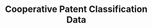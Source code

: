---
layout: default
bigquery: https://console.cloud.google.com/bigquery?p=patents-public-data&d=cpc&page=dataset
citation: '“Cooperative Patent Classification” by the EPO and USPTO, for public use. '
contributors: EPO, USPTO
cost: None
description: Cooperative Patent Classification Data contains the scheme and definitions
  of the Cooperative Patent Classification system for classifying patent documents.
  The CPC is the result of a partnership between the EPO and the USPTO in their joint
  effort to develop a common, internationally compatible classification system for
  technical documents, in particular patent publications, which will be used by both
  offices in the patent granting process
documentation: https://www.cooperativepatentclassification.org/cpcSchemeAndDefinitions
last_edit: 04/13/2022, 03:48:58
location: https://www.cooperativepatentclassification.org/index
maintained_by: USPTO, EPO
schema_fields:
- childGroups
- residual_references
- title_part
- breakdown_code
- breakdownCode
- not_allocatable
- parents
- ipcConcordant
- notAllocatable
- children
- title_full
- applicationReferences
- additional_only
- application_references
- informativeReferences
- child_groups
- informative_references
- titleFull
- status
- level
- symbol
- date_revised
- dateRevised
- sizeCache
- titlePart
- synonyms
- glossary
- ipc_concordant
- definition
- limiting_references
- limitingReferences
- residualReferences
shortname: cooperative_patent_classification
tags:
- patents
- science
title: Cooperative Patent Classification Data
uuid: 984374a7-16e9-4b35-9445-458daceb01bf
---